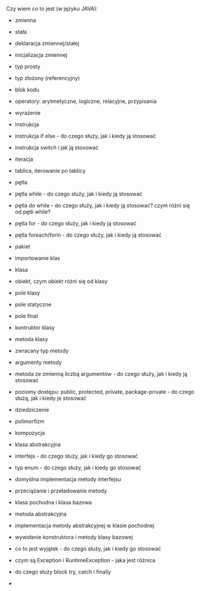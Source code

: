 Czy wiem co to jest (w języku JAVA):
   - zmienna
   - stała
   - deklaracja zmiennej/stałej
   - inicjalizacja zmiennej
   - typ prosty
   - typ złożony (referencyjny)
   - blok kodu
   - operatory: arytmetyczne, logiczne, relacyjne, przypisania
   - wyrażenie
   - instrukcja
   - instrukcja if else - do czego służy, jak i kiedy ją stosować
   - instrukcja switch i jak ją stosować
   - iteracja
   - tablica, iterowanie po tablicy
   - pętla
   - pętla while - do czego służy, jak i kiedy ją stosować
   - pętla do while - do czego służy, jak i kiedy ją stosować? czym różni się od pętli while?
   - pętla for - do czego służy, jak i kiedy ją stosować
   - pętla foreach/forin - do czego służy, jak i kiedy ją stosować
   
   - pakiet
   - importowanie klas
   - klasa
   - obiekt, czym obiekt różni się od klasy
   - pole klasy
   - pole statyczne
   - pole final
   - kontruktor klasy
   - metoda klasy
   - zwracany typ metody
   - argumenty metody
   - metoda ze zmienną liczbą argumentów - do czego służy, jak i kiedy ją stosować
   - poziomy dostępu: public, protected, private, package-private - do czego służą, jak i kiedy je stosować
   
   - dziedziczenie
   - polimorfizm
   - kompozycja
   - klasa abstrakcyjna
   - interfejs - do czego służy, jak i kiedy go stosować
   - typ enum - do czego służy, jak i kiedy go stosować
   - domyślna implementacja metody interfejsu
   - przeciążanie i przeładowanie metody
   - klasa pochodna i klasa bazowa
   - metoda abstrakcyjna
   - implementacja metody abstrakcyjnej w klasie pochodnej
   - wywołanie konstruktora i metody klasy bazowej

   - co to jest wyjątek - do czego służy, jak i kiedy go stosować
   - czym są Exception i RuntimeException - jaka jest różnica
   - do czego służy block try, catch i finally
   - 
   
   
